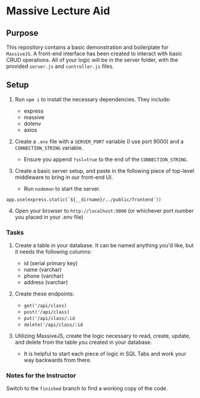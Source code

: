 # Massive Lecture Aid

## Purpose
This repository contains a basic demonstration and boilerplate for `MassiveJS`. A front-end interface has been created to interact with basic CRUD operations. All of your logic will be in the server folder, with the provided `server.js` and `controller.js` files.

## Setup

1. Run `npm i` to install the necessary dependencies. They include:

    - express
    - massive
    - dotenv
    - axios

2. Create a `.env` file with a `SERVER_PORT` variable (I use port 9000) and a `CONNECTION_STRING` variable.

    - Ensure you append `?ssl=true` to the end of the `CONNECTION_STRING`.

3. Create a basic server setup, and paste in the following piece of top-level middleware to bring in our front-end UI.
    - Run `nodemon` to start the server.
```
app.use(express.static(`${__dirname}/../public/frontend`))
```

4. Open your browser to `http://localhost:9000` (or whichever port number you placed in your .env file)

### Tasks

1. Create a table in your database. It can be named anything you'd like, but it needs the following columns:
    - id (serial primary key)
    - name (varchar)
    - phone (varchar)
    - address (varchar)

2. Create these endpoints:
    - `get('/api/class)`
    - `post('/api/class)`
    - `put('/api/class/:id`
    - `delete('/api/class/:id`

3. Utilizing MassiveJS, create the logic necessary to read, create, update, and delete from the table you created in your database.
    - It is helpful to start each piece of logic in SQL Tabs and work your way backwards from there.

### Notes for the Instructor
Switch to the `finished` branch to find a working copy of the code.